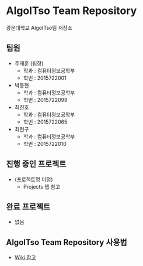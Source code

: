 # AlgoITso Team Repository
광운대학교 AlgoITso팀 저장소  

## 팀원
- 주재훈 (팀장)
    - 학과 : 컴퓨터정보공학부
    - 학번 : 2015722001
- 박동현
    - 학과 : 컴퓨터정보공학부
    - 학번 : 2015722099
- 최진호
    - 학과 : 컴퓨터정보공학부
    - 학번 : 2015722065
- 최현구
    - 학과 : 컴퓨터정보공학부
    - 학번 : 2015722010
  
## 진행 중인 프로젝트
- (프로젝트명 미정)
  - Projects 탭 참고

## 완료 프로젝트
- 없음

## AlgoITso Team Repository 사용법
- [Wiki 참고]()


